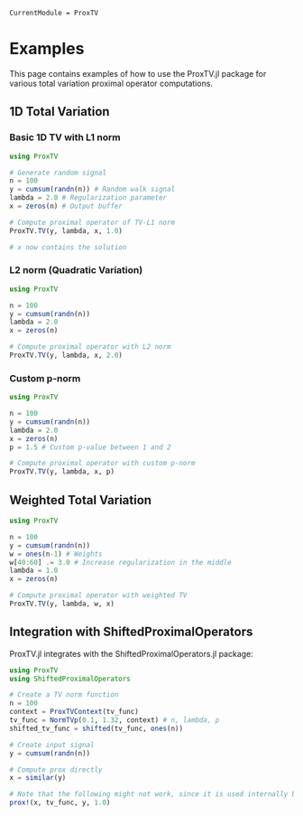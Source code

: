 ```@meta
CurrentModule = ProxTV
```

# Examples

This page contains examples of how to use the ProxTV.jl package for various total variation proximal operator computations.

## 1D Total Variation

### Basic 1D TV with L1 norm

```julia
using ProxTV

# Generate random signal
n = 100
y = cumsum(randn(n)) # Random walk signal
lambda = 2.0 # Regularization parameter
x = zeros(n) # Output buffer

# Compute proximal operator of TV-L1 norm
ProxTV.TV(y, lambda, x, 1.0)

# x now contains the solution
```

### L2 norm (Quadratic Variation)

```julia
using ProxTV

n = 100
y = cumsum(randn(n))
lambda = 2.0
x = zeros(n)

# Compute proximal operator with L2 norm
ProxTV.TV(y, lambda, x, 2.0)
```

### Custom p-norm

```julia
using ProxTV

n = 100
y = cumsum(randn(n))
lambda = 2.0
x = zeros(n)
p = 1.5 # Custom p-value between 1 and 2

# Compute proximal operator with custom p-norm
ProxTV.TV(y, lambda, x, p)
```

## Weighted Total Variation

```julia
using ProxTV

n = 100
y = cumsum(randn(n))
w = ones(n-1) # Weights
w[40:60] .= 3.0 # Increase regularization in the middle
lambda = 1.0
x = zeros(n)

# Compute proximal operator with weighted TV
ProxTV.TV(y, lambda, w, x)
```

## Integration with ShiftedProximalOperators

ProxTV.jl integrates with the ShiftedProximalOperators.jl package:

```julia
using ProxTV
using ShiftedProximalOperators

# Create a TV norm function
n = 100
context = ProxTVContext(tv_func)
tv_func = NormTVp(0.1, 1.32, context) # n, lambda, p
shifted_tv_func = shifted(tv_func, ones(n))

# Create input signal
y = cumsum(randn(n))

# Compute prox directly
x = similar(y)

# Note that the following might not work, since it is used internally by RegularizedOptimization with specific arguments.
prox!(x, tv_func, y, 1.0)
```
